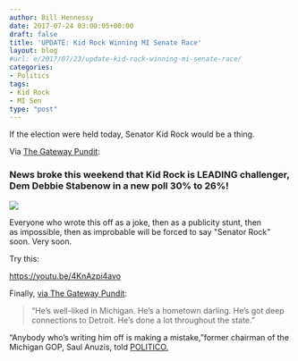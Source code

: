 ```yaml
---
author: Bill Hennessy
date: 2017-07-24 03:00:05+00:00
draft: false
title: 'UPDATE: Kid Rock Winning MI Senate Race'
layout: blog
#url: e/2017/07/23/update-kid-rock-winning-mi-senate-race/
categories:
- Politics
tags:
- Kid Rock
- MI Sen
type: "post"
---
```


If the election were held today, Senator Kid Rock would be a thing.

Via [The Gateway Pundit](https://www.thegatewaypundit.com/2017/07/boom-kid-rock-leads-michigan-senate-race-poll/):



### News broke this weekend that Kid Rock is LEADING challenger, Dem Debbie Stabenow in a new poll 30% to 26%!



![](https://www.thegatewaypundit.com/wp-content/uploads/640px-Kid_Rock_2013-575x384.jpg)


Everyone who wrote this off as a joke, then as a publicity stunt, then as impossible, then as improbable will be forced to say "Senator Rock" soon. Very soon.

Try this:

https://youtu.be/4KnAzpi4avo

Finally, [via The Gateway Pundit](https://www.thegatewaypundit.com/2017/07/boom-kid-rock-leads-michigan-senate-race-poll/):



> “He’s well-liked in Michigan. He’s a hometown darling. He’s got deep connections to Detroit. He’s done a lot throughout the state.”

“Anybody who’s writing him off is making a mistake,”former chairman of the Michigan GOP, Saul Anuzis, told [POLITICO.](https://www.politico.com/magazine/story/2017/07/23/kid-rock-run-senate-serious-michigan-analysis-215408)




